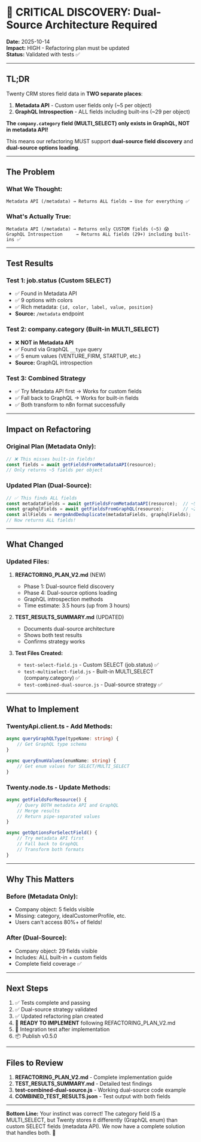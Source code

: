 # 🚨 CRITICAL DISCOVERY: Dual-Source Architecture Required

**Date:** 2025-10-14  
**Impact:** HIGH - Refactoring plan must be updated  
**Status:** Validated with tests ✅

---

## TL;DR

Twenty CRM stores field data in **TWO separate places**:
1. **Metadata API** - Custom user fields only (~5 per object)
2. **GraphQL Introspection** - ALL fields including built-ins (~29 per object)

**The `company.category` field (MULTI_SELECT) only exists in GraphQL, NOT in metadata API!**

This means our refactoring MUST support **dual-source field discovery** and **dual-source options loading**.

---

## The Problem

### What We Thought:
```
Metadata API (/metadata) → Returns ALL fields → Use for everything ✅
```

### What's Actually True:
```
Metadata API (/metadata) → Returns only CUSTOM fields (~5) 😱
GraphQL Introspection     → Returns ALL fields (29+) including built-ins ✅
```

---

## Test Results

### Test 1: job.status (Custom SELECT)
- ✅ Found in Metadata API
- ✅ 9 options with colors
- ✅ Rich metadata: `{id, color, label, value, position}`
- **Source:** `/metadata` endpoint

### Test 2: company.category (Built-in MULTI_SELECT)
- ❌ **NOT in Metadata API**
- ✅ Found via GraphQL `__type` query
- ✅ 5 enum values (VENTURE_FIRM, STARTUP, etc.)
- **Source:** GraphQL introspection

### Test 3: Combined Strategy
- ✅ Try Metadata API first → Works for custom fields
- ✅ Fall back to GraphQL → Works for built-in fields
- ✅ Both transform to n8n format successfully

---

## Impact on Refactoring

### Original Plan (Metadata Only):
```typescript
// ❌ This misses built-in fields!
const fields = await getFieldsFromMetadataAPI(resource);
// Only returns ~5 fields per object
```

### Updated Plan (Dual-Source):
```typescript
// ✅ This finds ALL fields
const metadataFields = await getFieldsFromMetadataAPI(resource);  // ~5 fields
const graphqlFields = await getFieldsFromGraphQL(resource);       // ~29 fields
const allFields = mergeAndDeduplicate(metadataFields, graphqlFields);
// Now returns ALL fields!
```

---

## What Changed

### Updated Files:

1. **REFACTORING_PLAN_V2.md** (NEW)
   - Phase 1: Dual-source field discovery
   - Phase 4: Dual-source options loading
   - GraphQL introspection methods
   - Time estimate: 3.5 hours (up from 3 hours)

2. **TEST_RESULTS_SUMMARY.md** (UPDATED)
   - Documents dual-source architecture
   - Shows both test results
   - Confirms strategy works

3. **Test Files Created:**
   - `test-select-field.js` - Custom SELECT (job.status) ✅
   - `test-multiselect-field.js` - Built-in MULTI_SELECT (company.category) ✅
   - `test-combined-dual-source.js` - Dual-source strategy ✅

---

## What to Implement

### TwentyApi.client.ts - Add Methods:
```typescript
async queryGraphQLType(typeName: string) {
    // Get GraphQL type schema
}

async queryEnumValues(enumName: string) {
    // Get enum values for SELECT/MULTI_SELECT
}
```

### Twenty.node.ts - Update Methods:
```typescript
async getFieldsForResource() {
    // Query BOTH metadata API and GraphQL
    // Merge results
    // Return pipe-separated values
}

async getOptionsForSelectField() {
    // Try metadata API first
    // Fall back to GraphQL
    // Transform both formats
}
```

---

## Why This Matters

### Before (Metadata Only):
- Company object: 5 fields visible
- Missing: category, idealCustomerProfile, etc.
- Users can't access 80%+ of fields!

### After (Dual-Source):
- Company object: 29 fields visible
- Includes: ALL built-in + custom fields
- Complete field coverage ✅

---

## Next Steps

1. ✅ Tests complete and passing
2. ✅ Dual-source strategy validated
3. ✅ Updated refactoring plan created
4. 🚀 **READY TO IMPLEMENT** following REFACTORING_PLAN_V2.md
5. 🧪 Integration test after implementation
6. 📦 Publish v0.5.0

---

## Files to Review

1. **REFACTORING_PLAN_V2.md** - Complete implementation guide
2. **TEST_RESULTS_SUMMARY.md** - Detailed test findings
3. **test-combined-dual-source.js** - Working dual-source code example
4. **COMBINED_TEST_RESULTS.json** - Test output with both fields

---

**Bottom Line:** Your instinct was correct! The category field IS a MULTI_SELECT, but Twenty stores it differently (GraphQL enum) than custom SELECT fields (metadata API). We now have a complete solution that handles both. 🎯
